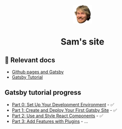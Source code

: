 <p align="center">
  <a href="https://sjfom.github.io">
    <img alt="Samoji" src="./src/images/samoji.png" width="60" />
  </a>
</p>
<h1 align="center">
  Sam's site
</h1>

## 🚀 Relevant docs

- [Github pages and Gatsby](https://www.gatsbyjs.com/docs/how-to/previews-deploys-hosting/how-gatsby-works-with-github-pages/)
- [Gatsby Tutorial](https://www.gatsbyjs.com/docs/tutorial/)

## Gatsby tutorial progress

- [Part 0: Set Up Your Development Environment](https://www.gatsbyjs.com/docs/tutorial/part-0/) - ✅
- [Part 1: Create and Deploy Your First Gatsby Site](https://www.gatsbyjs.com/docs/tutorial/part-1/) - ✅
- [Part 2: Use and Style React Components](https://www.gatsbyjs.com/docs/tutorial/part-2/) - ✅
- [Part 3: Add Features with Plugins](https://www.gatsbyjs.com/docs/tutorial/part-3/) - ...
